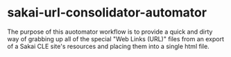 sakai-url-consolidator-automator
================================

The purpose of this auotomator workflow is to provide a quick and dirty way of grabbing up all of the special "Web Links (URL)" files from an export of a Sakai CLE site's resources and placing them into a single html file.